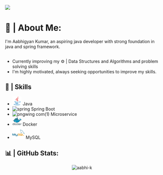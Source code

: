 [![](https://visitcount.itsvg.in/api?id=aabhi-k&icon=0&color=0)](https://visitcount.itsvg.in)
# 💫 | About Me:


I'm Aabhigyan Kumar, an aspiring java developer with strong foundation in java and spring framework. 
<br><br>
- Currently improving my ⚙️ |  Data Structures and Algorithms  and problem solving skills
- I'm highly motivated, always seeking opportunities to improve my skills.



## 🎯 | Skills

- <img src="https://raw.githubusercontent.com/devicons/devicon/master/icons/java/java-original.svg" alt="java" width="30" height="30"/>  Java 
- <img src="https://www.vectorlogo.zone/logos/springio/springio-icon.svg" alt="spring" width="30" height="30"/>    Spring Boot 
-  ![pngwing com(1)](https://github.com/Aabhi-k/Aabhi-k/assets/140899904/e8d44344-b632-4f45-a5ab-88fa4cfa18f0)     Microservice
-  <img src="https://raw.githubusercontent.com/devicons/devicon/master/icons/docker/docker-original-wordmark.svg" alt="docker" width="30" height="30"/>  Docker
-  <img src="https://raw.githubusercontent.com/devicons/devicon/master/icons/mysql/mysql-original-wordmark.svg" alt="mysql" width="40" height="40"/>  MySQL
  

## 📊 | GitHub Stats:
<p align="center"> <img src="https://github-readme-stats.vercel.app/api?username=aabhi-k&show_icons=true&theme=gotham" alt="aabhi-k" />  </p>
